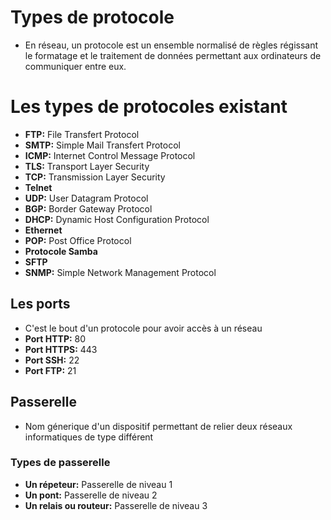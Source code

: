 # Types de protocole

- En réseau, un protocole est un ensemble normalisé de règles régissant le formatage et le traitement de données permettant aux ordinateurs de communiquer entre eux.

# Les types de protocoles existant

- **FTP:** File Transfert Protocol
- **SMTP:** Simple Mail Transfert Protocol
- **ICMP:** Internet Control Message Protocol
- **TLS:** Transport Layer Security
- **TCP:** Transmission Layer Security
- **Telnet**
- **UDP:** User Datagram Protocol
- **BGP:** Border Gateway Protocol
- **DHCP:** Dynamic Host Configuration Protocol
- **Ethernet**
- **POP:** Post Office Protocol
- **Protocole Samba**
- **SFTP**
- **SNMP:** Simple Network Management Protocol


## Les ports

- C'est le bout d'un protocole pour avoir accès à un réseau
- **Port HTTP:** 80
- **Port HTTPS:** 443
- **Port SSH:** 22
- **Port FTP:** 21

## Passerelle

- Nom génerique d'un dispositif permettant de relier deux réseaux informatiques de type différent

### Types de passerelle

- **Un répeteur:** Passerelle de niveau 1
- **Un pont:** Passerelle de niveau 2
- **Un relais ou routeur:** Passerelle de niveau 3


